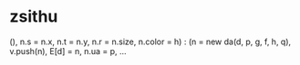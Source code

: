 # zsithu
(), n.s = n.x, n.t = n.y, n.r = n.size, n.color = h) : (n = new da(d, p, g, f, h, q), v.push(n), E[d] = n, n.ua = p, …
